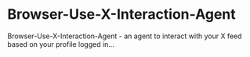 # Browser-Use-X-Interaction-Agent
Browser-Use-X-Interaction-Agent - an agent to interact with your X feed based on your profile logged in...
